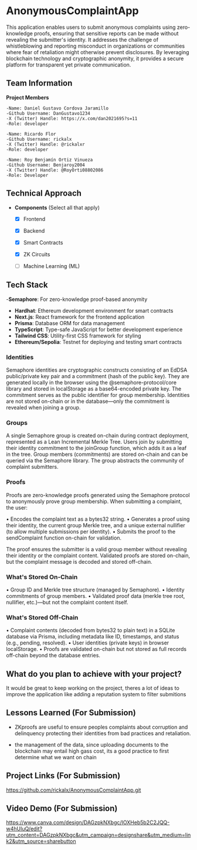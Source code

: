 # AnonymousComplaintApp

This application enables users to submit anonymous complaints using zero-knowledge proofs, ensuring that sensitive reports can be made without revealing the submitter's identity. It addresses the challenge of whistleblowing and reporting misconduct in organizations or communities where fear of retaliation might otherwise prevent disclosures. By leveraging blockchain technology and cryptographic anonymity, it provides a secure platform for transparent yet private communication.

## Team Information

**Project Members**

    -Name: Daniel Gustavo Cordova Jaramillo
    -Github Username: DanGustavo1234
    -X (Twitter) Handle: https://x.com/dan2021695?s=11
    -Role: developer

    -Name: Ricardo Flor
    -Github Username: rickalx
    -X (Twitter) Handle: @rickalxr
    -Role: developer

    -Name: Roy Benjamín Ortiz Vinueza
    -Github Username: Benjaroy2004
    -X (Twitter) Handle: @RoyOrti08802086
    -Role: Developer

## Technical Approach

- **Components** (Select all that apply)
  - [X] Frontend
  - [X] Backend
  - [X] Smart Contracts
  - [X] ZK Circuits
  - [ ] Machine Learning (ML)


## Tech Stack
-**Semaphore**: For zero-knowledge proof-based anonymity
- **Hardhat**: Ethereum development environment for smart contracts
- **Next.js**: React framework for the frontend application
- **Prisma**: Database ORM for data management
- **TypeScript**: Type-safe JavaScript for better development experience
- **Tailwind CSS**: Utility-first CSS framework for styling
- **Ethereum/Sepolia**: Testnet for deploying and testing smart contracts

### Identities

Semaphore identities are cryptographic constructs consisting of an EdDSA public/private key pair and a commitment (hash
of the public key). They are generated locally in the browser using the @semaphore-protocol/core library and stored in
localStorage as a base64-encoded private key. The commitment serves as the public identifier for group membership.
Identities are not stored on-chain or in the database—only the commitment is revealed when joining a group.

### Groups

A single Semaphore group is created on-chain during contract deployment, represented as a Lean Incremental Merkle Tree.
Users join by submitting their identity commitment to the joinGroup function, which adds it as a leaf in the tree.
Group members (commitments) are stored on-chain and can be queried via the Semaphore library. The group abstracts the
community of complaint submitters.

### Proofs

Proofs are zero-knowledge proofs generated using the Semaphore protocol to anonymously prove group membership. When
submitting a complaint, the user:

• Encodes the complaint text as a bytes32 string.
• Generates a proof using their identity, the current group Merkle tree, and a unique external nullifier (to allow multiple submissions per identity).
• Submits the proof to the sendComplaint function on-chain for validation.

The proof ensures the submitter is a valid group member without revealing their identity or the complaint content.
Validated proofs are stored on-chain, but the complaint message is decoded and stored off-chain.

### What's Stored On-Chain

• Group ID and Merkle tree structure (managed by Semaphore).
• Identity commitments of group members.
• Validated proof data (merkle tree root, nullifier, etc.)—but not the complaint content itself.

### What's Stored Off-Chain

• Complaint contents (decoded from bytes32 to plain text) in a SQLite database via Prisma, including metadata like ID,
timestamps, and status (e.g., pending, resolved).
• User identities (private keys) in browser localStorage.
• Proofs are validated on-chain but not stored as full records off-chain beyond the database entries.


## What do you plan to achieve with your project?

It would be great to keep working on the project, theres a lot of ideas to improve
the application like adding a reputation system to filter submitions 

## Lessons Learned (For Submission)

- ZKproofs are useful to ensure peoples complaints about corruption and delinquency
    protecting their identities from bad practices and retaliation.

- the management of the data, since uploading documents to the blockchain may entail
    high gass cost, its a good practice to first determine what we want on chain

## Project Links (For Submission)

https://github.com/rickalx/AnonymousComplaintApp.git

## Video Demo (For Submission)

https://www.canva.com/design/DAGzpkNXbgc/IOXHeb5b2C2JQQ-w4hUIuQ/edit?utm_content=DAGzpkNXbgc&utm_campaign=designshare&utm_medium=link2&utm_source=sharebutton

